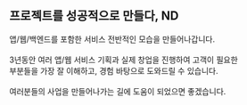 ## 프로젝트를 성공적으로 만들다, ND

앱/웹/백엔드를 포함한 서비스 전반적인 모습을 만들어나갑니다.<br><br>
3년동안 여러 앱/웹 서비스 기획과 실제 창업을 진행하여 고객이 필요한<br>
부분들을 가장 잘 이해하고, 경험 바탕으로 도와드릴 수 있습니다.<br><br>
여러분들의 사업을 만들어나가는 길에 도움이 되었으면 좋겠습니다.
